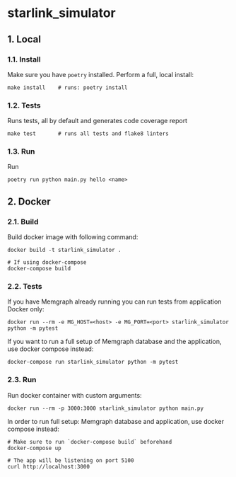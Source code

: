 starlink_simulator
===

## 1. Local

### 1.1. Install

Make sure you have `poetry` installed. Perform a full, local install:

```shell
make install    # runs: poetry install
```

### 1.2. Tests

Runs tests, all by default and generates code coverage report

```shell
make test       # runs all tests and flake8 linters
```

### 1.3. Run

Run 

```shell
poetry run python main.py hello <name>
```

## 2. Docker

### 2.1. Build

Build docker image with following command:

```shell
docker build -t starlink_simulator .

# If using docker-compose
docker-compose build
```

### 2.2. Tests

If you have Memgraph already running you can run tests from application Docker only:

```shell
docker run --rm -e MG_HOST=<host> -e MG_PORT=<port> starlink_simulator python -m pytest
```

If you want to run a full setup of Memgraph database and the application, use docker compose instead:

```shell
docker-compose run starlink_simulator python -m pytest
```

### 2.3. Run

Run docker container with custom arguments:

```shell
docker run --rm -p 3000:3000 starlink_simulator python main.py
```

In order to run full setup: Memgraph database and application, use docker compose instead:

```shell
# Make sure to run `docker-compose build` beforehand
docker-compose up

# The app will be listening on port 5100
curl http://localhost:3000
```
